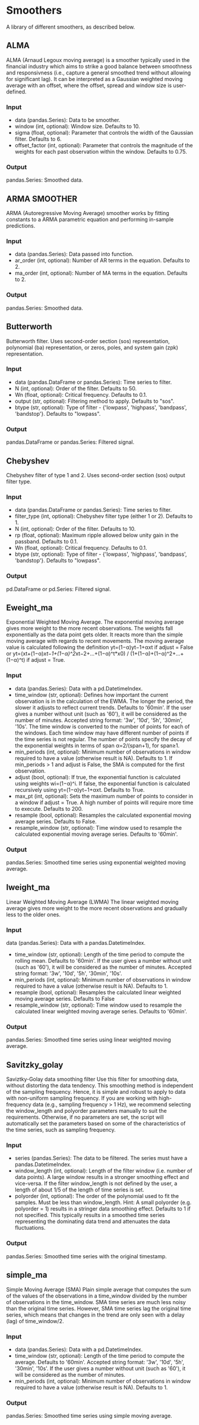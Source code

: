 # Smoothers

A library of different smoothers, as described below.

## ALMA

ALMA (Arnaud Legoux moving average) is a smoother typically used in the financial industry which aims to
strike a good balance between smoothness and responsivness (i.e., capture a general smoothed trend without
allowing for significant lag). It can be interpreted as a Gaussian weighted moving average with an
offset, where the offset, spread and window size is user-defined.

### Input

- data (pandas.Series): Data to be smoother.
- window (int, optional): Window size. Defaults to 10.
- sigma (float, optional): Parameter that controls the width of the Gaussian filter. Defaults to 6.
- offset_factor (int, optional): Parameter that controls the magnitude of the weights for each past observation within the window. Defaults to 0.75.

### Output

pandas.Series: Smoothed data.

## ARMA SMOOTHER

ARMA (Autoregressive Moving Average) smoother works by fitting constants to a ARMA parametric equation and performing in-sample predictions.

### Input

- data (pandas.Series): Data passed into function.
- ar_order (int, optional): Number of AR terms in the equation. Defaults to 2.
- ma_order (int, optional): Number of MA terms in the equation. Defaults to 2.

### Output

pandas.Series: Smoothed data.

## Butterworth

Butterworth filter.
Uses second-order section (sos) representation, polynomial (ba) representation,
or zeros, poles, and system gain (zpk) representation.

### Input

- data (pandas.DataFrame or pandas.Series): Time series to filter.
- N (int, optional): Order of the filter. Defaults to 50.
- Wn (float, optional): Critical frequency. Defaults to 0.1.
- output (str, optional): Filtering method to apply. Defaults to "sos".
- btype (str, optional): Type of filter - {'lowpass', 'highpass', 'bandpass', 'bandstop'}. Defaults to "lowpass".

### Output

pandas.DataFrame or pandas.Series: Filtered signal.

## Chebyshev

Chebyshev filter of type 1 and 2.
Uses second-order section (sos) output filter type.

### Input

- data (pandas.DataFrame or pandas.Series): Time series to filter.
- filter_type (int, optional): Chebyshev filter type (either 1 or 2). Defaults to 1.
- N (int, optional): Order of the filter. Defaults to 10.
- rp (float, optional): Maximum ripple allowed below unity gain in the passband. Defaults to 0.1.
- Wn (float, optional): Critical frequency. Defaults to 0.1.
- btype (str, optional): Type of filter - {'lowpass', 'highpass', 'bandpass', 'bandstop'}. Defaults to "lowpass".

### Output

pd.DataFrame or pd.Series: Filtered signal.

## Eweight_ma

Exponential Weighted Moving Average.
The exponential moving average gives more weight to the more recent observations. The weights fall exponentially as the data point gets older.
It reacts more than the simple moving average with regards to recent movements.
The moving average value is calculated following the definition yt=(1−α)yt−1+αxt if adjust = False or yt=(xt+(1−α)*xt−1+(1−α)^2*xt−2+...+(1−α)^t\*x0) / (1+(1−α)+(1−α)^2+...+(1−α)^t) if adjust = True.

### Input

- data (pandas.Series): Data with a pd.DatetimeIndex.
- time_window (str, optional): Defines how important the current observation is in the calculation of the EWMA. The longer the period, the slower it adjusts to reflect current trends. Defaults to '60min'.
  If the user gives a number without unit (such as '60'), it will be considered as the number of minutes.
  Accepted string format: '3w', '10d', '5h', '30min', '10s'.
  The time window is converted to the number of points for each of the windows. Each time window may have different number of points if the time series is not regular.
  The number of points specify the decay of the exponential weights in terms of span α=2/(span+1), for span≥1.
- min_periods (int, optional): Minimum number of observations in window required to have a value (otherwise result is NA). Defaults to 1.
  If min_periods > 1 and adjust is False, the SMA is computed for the first observation.
- adjust (bool, optional): If true, the exponential function is calculated using weights wi=(1−α)^i.
  If false, the exponential function is calculated recursively using yt=(1−α)yt−1+αxt. Defaults to True.
- max_pt (int, optional): Sets the maximum number of points to consider in a window if adjust = True. A high number of points will require more time to execute. Defaults to 200.
- resample (bool, optional): Resamples the calculated exponential moving average series. Defaults to False.
- resample_window (str, optional): Time window used to resample the calculated exponential moving average series. Defaults to '60min'.

### Output

pandas.Series: Smoothed time series using exponential weighted moving average.

## lweight_ma

Linear Weighted Moving Average (LWMA)
The linear weighted moving average gives more weight to the more recent observations and gradually less to the older ones.

### Input

data (pandas.Series): Data with a pandas.DatetimeIndex.

- time_window (str, optional): Length of the time period to compute the rolling mean. Defaults to '60min'.
  If the user gives a number without unit (such as '60'), it will be considered as the number of minutes.
  Accepted string format: '3w', '10d', '5h', '30min', '10s'.
- min_periods (int, optional): Minimum number of observations in window required to have a value (otherwise result is NA). Defaults to 1.
- resample (bool, optional): Resamples the calculated linear weighted moving average series. Defaults to False
- resample_window (str, optional): Time window used to resample the calculated linear weighted moving average series. Defaults to '60min'.

### Output

pandas.Series: Smoothed time series using linear weighted moving average.

## Savitzky_golay

Saviztky-Golay data smoothing filter
Use this filter for smoothing data, without distorting the data tendency. This smoothing method is independent of
the sampling frequency. Hence, it is simple and robust to apply to data with non-uniform sampling frequency.
If you are working with high-frequency data (e.g., sampling frequency > 1 Hz), we recommend
selecting the window_length and polyorder parameters manually to suit the requirements. Otherwise, if no parameters
are set, the script will automatically set the parameters based on some of the characteristics of the time series,
such as sampling frequency.

### Input

- series (pandas.Series): The data to be filtered. The series must have a pandas.DatetimeIndex.
- window_length (int, optional): Length of the filter window (i.e. number of data points). A large window results in a stronger smoothing effect and vice-versa.
  If the filter window_length is not defined by the user, a length of about 1/5 of the length of time series is set.
- polyorder (int, optional): The order of the polynomial used to fit the samples. Must be less than window_length.
  Hint: A small polyorder (e.g. polyorder = 1) results in a stringer data smoothing effect. Defaults to 1 if not specified. This typically results in a
  smoothed time series representing the dominating data trend and attenuates the data fluctuations.

### Output

pandas.Series: Smoothed time series with the original timestamp.

## simple_ma

Simple Moving Average (SMA)
Plain simple average that computes the sum of the values of the observations in a time_window divided by the number of observations in the time_window.
SMA time series are much less noisy than the original time series. However, SMA time series lag the original time series, which means that changes in the trend are only seen with a delay (lag) of time_window/2.

### Input

- data (pandas.Series): Data with a pd.DatetimeIndex.
- time_window (str, optional): Length of the time period to compute the average. Defaults to '60min'.
  Accepted string format: '3w', '10d', '5h', '30min', '10s'.
  If the user gives a number without unit (such as '60'), it will be considered as the number of minutes.
- min_periods (int, optional): Minimum number of observations in window required to have a value (otherwise result is NA). Defaults to 1.

### Output

pandas.Series: Smoothed time series using simple moving average.
